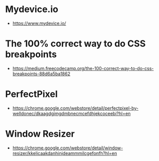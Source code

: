 # Mydevice.io
- https://www.mydevice.io/

# The 100% correct way to do CSS breakpoints
- https://medium.freecodecamp.org/the-100-correct-way-to-do-css-breakpoints-88d6a5ba1862

# PerfectPixel
- https://chrome.google.com/webstore/detail/perfectpixel-by-welldonec/dkaagdgjmgdmbnecmcefdhjekcoceebi?hl=en

# Window Resizer
- https://chrome.google.com/webstore/detail/window-resizer/kkelicaakdanhinjdeammmilcgefonfh?hl=en